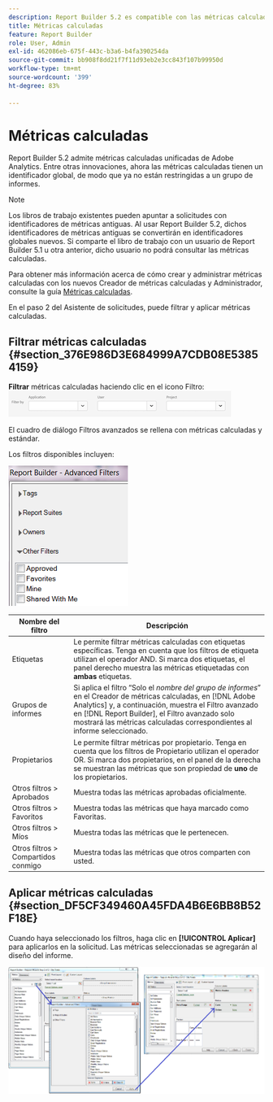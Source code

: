 ```yaml
---
description: Report Builder 5.2 es compatible con las métricas calculadas unificadas de Adobe Analytics. Entre otras innovaciones, ahora las métricas calculadas tienen un identificador global, de modo que ya no están restringidas a un grupo de informes.
title: Métricas calculadas
feature: Report Builder
role: User, Admin
exl-id: 462086eb-675f-443c-b3a6-b4fa390254da
source-git-commit: bb908f8dd21f7f11d93eb2e3cc843f107b99950d
workflow-type: tm+mt
source-wordcount: '399'
ht-degree: 83%

---
```


# Métricas calculadas 

Report Builder 5.2 admite métricas calculadas unificadas de Adobe Analytics. Entre otras innovaciones, ahora las métricas calculadas tienen un identificador global, de modo que ya no están restringidas a un grupo de informes.

>[!NOTE]
>
>Los libros de trabajo existentes pueden apuntar a solicitudes con identificadores de métricas antiguas. Al usar Report Builder 5.2, dichos identificadores de métricas antiguas se convertirán en identificadores globales nuevos. Si comparte el libro de trabajo con un usuario de Report Builder 5.1 u otra anterior, dicho usuario no podrá consultar las métricas calculadas.

Para obtener más información acerca de cómo crear y administrar métricas calculadas con los nuevos Creador de métricas calculadas y Administrador, consulte la guía [Métricas calculadas](https://experienceleague.adobe.com/docs/analytics/components/calculated-metrics/cm-overview.html?lang=es).

En el paso 2 del Asistente de solicitudes, puede filtrar y aplicar métricas calculadas.

## Filtrar métricas calculadas {#section_376E986D3E684999A7CDB08E53854159}

**Filtrar** métricas calculadas haciendo clic en el icono Filtro: ![Captura de pantalla de las opciones de filtro que muestran los campos Aplicación, Usuario y Proyecto.](/help/admin/admin/assets/filter.png)

El cuadro de diálogo Filtros avanzados se rellena con métricas calculadas y estándar.

Los filtros disponibles incluyen:

![Captura de pantalla que muestra las opciones de filtros avanzados que se describen en la tabla siguiente.](assets/advanced_filters.png)

| Nombre del filtro | Descripción |
|---|---|
| Etiquetas | Le permite filtrar métricas calculadas con etiquetas específicas. Tenga en cuenta que los filtros de etiqueta utilizan el operador AND. Si marca dos etiquetas, el panel derecho muestra las métricas etiquetadas con **ambas** etiquetas. |
| Grupos de informes | Si aplica el filtro “Solo el *nombre del grupo de informes*” en el Creador de métricas calculadas, en [!DNL Adobe Analytics] y, a continuación, muestra el Filtro avanzado en [!DNL Report Builder], el Filtro avanzado solo mostrará las métricas calculadas correspondientes al informe seleccionado. |
| Propietarios | Le permite filtrar métricas por propietario. Tenga en cuenta que los filtros de Propietario utilizan el operador OR. Si marca dos propietarios, en el panel de la derecha se muestran las métricas que son propiedad de **uno** de los propietarios. |
| Otros filtros > Aprobados | Muestra todas las métricas aprobadas oficialmente. |
| Otros filtros > Favoritos | Muestra todas las métricas que haya marcado como Favoritas. |
| Otros filtros > Míos | Muestra todas las métricas que le pertenecen. |
| Otros filtros > Compartidos conmigo | Muestra todas las métricas que otros comparten con usted. |

## Aplicar métricas calculadas {#section_DF5CF349460A45FDA4B6E6BB8B52F18E}

Cuando haya seleccionado los filtros, haga clic en **[!UICONTROL Aplicar]** para aplicarlos en la solicitud. Las métricas seleccionadas se agregarán al diseño del informe.

![Captura de pantalla que muestra el Paso 2 del Asistente para solicitudes - Totales del sitio que apuntan a la ventana Filtros avanzados y métricas de informe aplicadas.](assets/filtering_for_metric.png)

